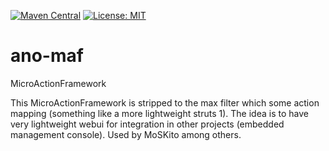 [![Maven Central](https://maven-badges.herokuapp.com/maven-central/net.anotheria/ano-maf/badge.svg)](https://maven-badges.herokuapp.com/maven-central/net.anotheria/ano-maf)
[![License: MIT](https://img.shields.io/badge/License-MIT-green.svg)](https://opensource.org/licenses/MIT)


ano-maf
=======

MicroActionFramework

This MicroActionFramework is stripped to the max filter which some action mapping (something like a more lightweight struts 1). 
The idea is to have very lightweight webui for integration in other projects (embedded management console).
Used by MoSKito among others.

